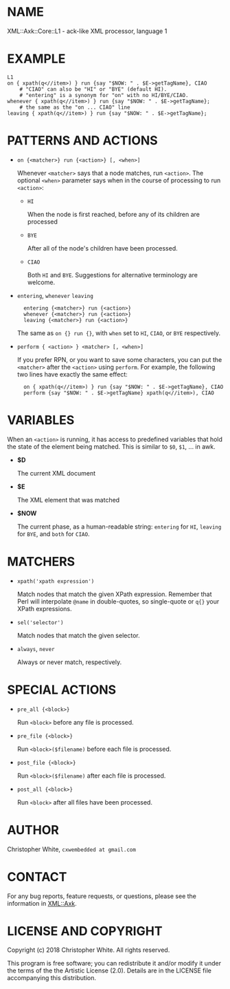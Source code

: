 # NAME

XML::Axk::Core::L1 - ack-like XML processor, language 1

# EXAMPLE

    L1
    on { xpath(q<//item>) } run {say "$NOW: " . $E->getTagName}, CIAO
        # "CIAO" can also be "HI" or "BYE" (default HI).
        # "entering" is a synonym for "on" with no HI/BYE/CIAO.
    whenever { xpath(q<//item>) } run {say "$NOW: " . $E->getTagName};
        # the same as the "on ... CIAO" line
    leaving { xpath(q<//item>) } run {say "$NOW: " . $E->getTagName};

# PATTERNS AND ACTIONS

- `on {<matcher>} run {<action>} [, <when>]`

    Whenever `<matcher>` says that a node matches, run `<action>`.
    The optional `<when>` parameter says when in the course of processing to
    run `<action>`:

    - `HI`

        When the node is first reached, before any of its children are processed

    - `BYE`

        After all of the node's children have been processed.

    - `CIAO`

        Both `HI` and `BYE`.  Suggestions for alternative terminology are welcome.

- `entering`, `whenever` `leaving`

        entering {<matcher>} run {<action>}
        whenever {<matcher>} run {<action>}
        leaving {<matcher>} run {<action>}

    The same as `on {} run {}`, with `when` set to `HI`, `CIAO`, or `BYE`
    respectively.

- `perform { <action> } <matcher> [, <when>]`

    If you prefer RPN, or you want to save some characters, you can put the
    `<matcher>` after the `<action>` using `perform`.  For example,
    the following two lines have exactly the same effect:

        on { xpath(q<//item>) } run {say "$NOW: " . $E->getTagName}, CIAO
        perform {say "$NOW: " . $E->getTagName} xpath(q<//item>), CIAO

# VARIABLES

When an `<action>` is running, it has access to predefined variables
that hold the state of the element being matched.  This is similar to `$0`,
`$1`, ... in awk.

- **$D**

    The current XML document

- **$E**

    The XML element that was matched

- **$NOW**

    The current phase, as a human-readable string: `entering` for `HI`,
    `leaving` for `BYE`, and `both` for `CIAO`.

# MATCHERS

- `xpath('xpath expression')`

    Match nodes that match the given XPath expression.  Remember that Perl will
    interpolate `@name` in double-quotes, so single-quote or `q{}` your XPath
    expressions.

- `sel('selector')`

    Match nodes that match the given selector.

- `always`, `never`

    Always or never match, respectively.

# SPECIAL ACTIONS

- `pre_all {<block>}`

    Run `<block>` before any file is processed.

- `pre_file {<block>}`

    Run `<block>($filename)` before each file is processed.

- `post_file {<block>}`

    Run `<block>($filename)` after each file is processed.

- `post_all {<block>}`

    Run `<block>` after all files have been processed.

# AUTHOR

Christopher White, `cxwembedded at gmail.com`

# CONTACT

For any bug reports, feature requests, or questions, please see the
information in [XML::Axk](https://metacpan.org/pod/XML::Axk).

# LICENSE AND COPYRIGHT

Copyright (c) 2018 Christopher White.  All rights reserved.

This program is free software; you can redistribute it and/or modify it
under the terms of the the Artistic License (2.0). Details are in the LICENSE
file accompanying this distribution.
